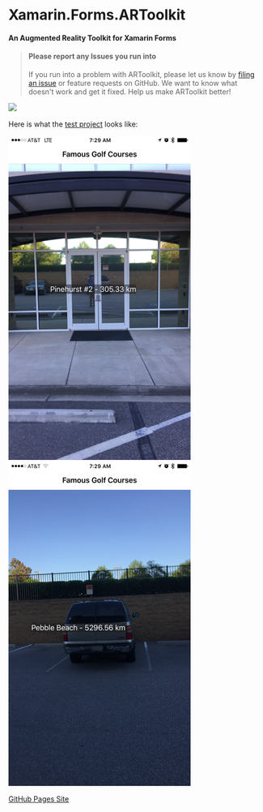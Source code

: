 # Xamarin.Forms.ARToolkit
#### An Augmented Reality Toolkit for Xamarin Forms

> #### Please report any Issues you run into
> If you run into a problem with ARToolkit, please let us know by [filing an issue](https://github.com/pmourfield/Xamarin.Forms.ARToolkit/issues) or feature requests on GitHub. We want to know what doesn't work and get it fixed. Help us make ARToolkit better!

<a href="https://gitter.im/Xamarin-Forms-ARToolkit"><img src="https://badges.gitter.im/Join%20Chat.svg" /></a>

Here is what the [test project](https://github.com/pmourfield/Xamarin.Forms.ARToolkit/tree/master/test) looks like:

![Xamarin.Forms.ARToolkit Screen Shot 1](docs/Xamarin.Forms.ARToolkit1.png)
![Xamarin.Forms.ARToolkit Screen Shot 2](docs/Xamarin.Forms.ARToolkit2.png)

[GitHub Pages Site](https://pmourfield.github.io/Xamarin.Forms.ARToolkit/)
